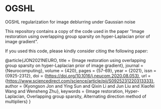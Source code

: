 # OGSHL
OGSHL regularization for image deblurring under Gaussian noise

This repository contains a copy of the code used in the paper "Image restoration using overlapping group sparsity on hyper-Laplacian prior of image gradient".

If you used this code, please kindly consider citing the following paper:

@article{JON2021NEURO,
title = {Image restoration using overlapping group sparsity on hyper-Laplacian prior of image gradient},
journal = {Neurocomputing},
volume = {420},
pages = {57-69},
year = {2021},
issn = {0925-2312},
doi = {https://doi.org/10.1016/j.neucom.2020.08.053},
url = {https://www.sciencedirect.com/science/article/pii/S0925231220313333},
author = {Kyongson Jon and Ying Sun and Qixin Li and Jun Liu and Xiaofei Wang and Wensheng Zhu},
keywords = {Image restoration, Hyper-Laplacian, Overlapping group sparsity, Alternating direction method of multipliers}
}
